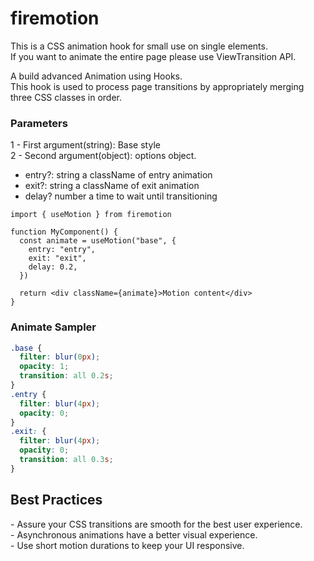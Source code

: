 # firemotion

This is a CSS animation hook for small use on single elements.  
If you want to animate the entire page please use ViewTransition API.

A build advanced Animation using Hooks.  
This hook is used to process page transitions by appropriately merging three CSS classes in order.

### Parameters

1 - First argument(string): Base style  
2 - Second argument(object): options object.

- entry?: string a className of entry animation
- exit?: string a className of exit animation
- delay? number a time to wait until transitioning

```tsx
import { useMotion } from firemotion

function MyComponent() {
  const animate = useMotion("base", {
    entry: "entry",
    exit: "exit",
    delay: 0.2,
  })

  return <div className={animate}>Motion content</div>
}
```

### Animate Sampler

```css
.base {
  filter: blur(0px);
  opacity: 1;
  transition: all 0.2s;
}
.entry {
  filter: blur(4px);
  opacity: 0;
}
.exit: {
  filter: blur(4px);
  opacity: 0;
  transition: all 0.3s;
}
```

## Best Practices

\- Assure your CSS transitions are smooth for the best user experience.  
\- Asynchronous animations have a better visual experience.  
\- Use short motion durations to keep your UI responsive.
